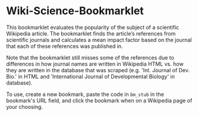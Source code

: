 # Wiki-Science-Bookmarklet
This bookmarklet evaluates the popularity of the subject of a scientific Wikipedia article. The bookmarklet finds the article’s references from scientific journals and calculates a mean impact factor based on the journal that each of these references was published in.

Note that the bookmarklet still misses some of the references due to differences in how journal names are written in Wikipedia HTML vs. how they are written in the database that was scraped (e.g. 'Int. Journal of Dev. Bio.' in HTML and 'International Journal of Developmental Biology' in database).

To use, create a new bookmark, paste the code in `bm_stub` in the bookmark's URL field, and click the bookmark when on a Wikipedia page of your choosing.
